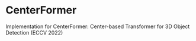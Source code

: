 # CenterFormer
Implementation for CenterFormer: Center-based Transformer for 3D Object Detection (ECCV 2022)

